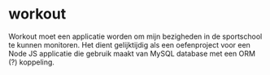 # workout
Workout moet een applicatie worden om mijn bezigheden in de sportschool te kunnen monitoren. Het dient gelijktijdig als een oefenproject voor een Node JS applicatie die gebruik maakt van MySQL database met een ORM (?) koppeling.
